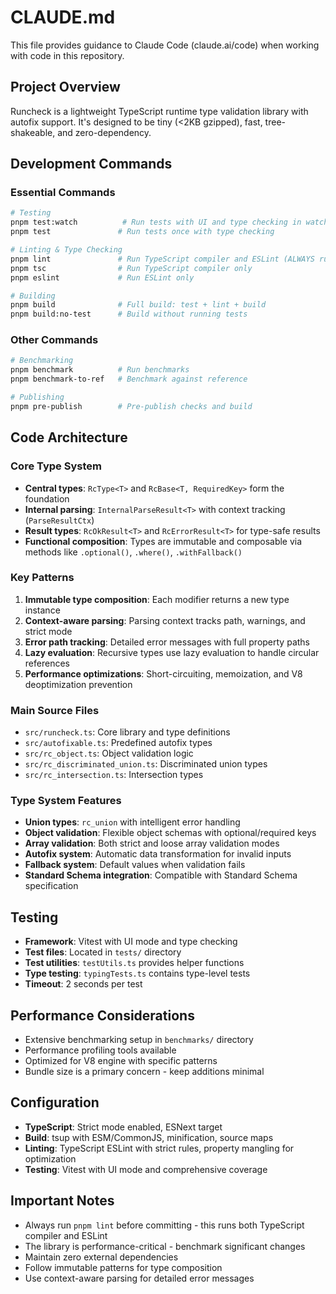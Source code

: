 # CLAUDE.md

This file provides guidance to Claude Code (claude.ai/code) when working with code in this repository.

## Project Overview

Runcheck is a lightweight TypeScript runtime type validation library with autofix support. It's designed to be tiny (<2KB gzipped), fast, tree-shakeable, and zero-dependency.

## Development Commands

### Essential Commands
```bash
# Testing
pnpm test:watch          # Run tests with UI and type checking in watch mode
pnpm test               # Run tests once with type checking

# Linting & Type Checking
pnpm lint               # Run TypeScript compiler and ESLint (ALWAYS run this)
pnpm tsc                # Run TypeScript compiler only
pnpm eslint             # Run ESLint only

# Building
pnpm build              # Full build: test + lint + build
pnpm build:no-test      # Build without running tests
```

### Other Commands
```bash
# Benchmarking
pnpm benchmark          # Run benchmarks
pnpm benchmark-to-ref   # Benchmark against reference

# Publishing
pnpm pre-publish        # Pre-publish checks and build
```

## Code Architecture

### Core Type System
- **Central types**: `RcType<T>` and `RcBase<T, RequiredKey>` form the foundation
- **Internal parsing**: `InternalParseResult<T>` with context tracking (`ParseResultCtx`)
- **Result types**: `RcOkResult<T>` and `RcErrorResult<T>` for type-safe results
- **Functional composition**: Types are immutable and composable via methods like `.optional()`, `.where()`, `.withFallback()`

### Key Patterns
1. **Immutable type composition**: Each modifier returns a new type instance
2. **Context-aware parsing**: Parsing context tracks path, warnings, and strict mode
3. **Error path tracking**: Detailed error messages with full property paths
4. **Lazy evaluation**: Recursive types use lazy evaluation to handle circular references
5. **Performance optimizations**: Short-circuiting, memoization, and V8 deoptimization prevention

### Main Source Files
- `src/runcheck.ts`: Core library and type definitions
- `src/autofixable.ts`: Predefined autofix types 
- `src/rc_object.ts`: Object validation logic
- `src/rc_discriminated_union.ts`: Discriminated union types
- `src/rc_intersection.ts`: Intersection types

### Type System Features
- **Union types**: `rc_union` with intelligent error handling
- **Object validation**: Flexible object schemas with optional/required keys
- **Array validation**: Both strict and loose array validation modes
- **Autofix system**: Automatic data transformation for invalid inputs
- **Fallback system**: Default values when validation fails
- **Standard Schema integration**: Compatible with Standard Schema specification

## Testing

- **Framework**: Vitest with UI mode and type checking
- **Test files**: Located in `tests/` directory
- **Test utilities**: `testUtils.ts` provides helper functions
- **Type testing**: `typingTests.ts` contains type-level tests
- **Timeout**: 2 seconds per test

## Performance Considerations

- Extensive benchmarking setup in `benchmarks/` directory
- Performance profiling tools available
- Optimized for V8 engine with specific patterns
- Bundle size is a primary concern - keep additions minimal

## Configuration

- **TypeScript**: Strict mode enabled, ESNext target
- **Build**: tsup with ESM/CommonJS, minification, source maps
- **Linting**: TypeScript ESLint with strict rules, property mangling for optimization
- **Testing**: Vitest with UI mode and comprehensive coverage

## Important Notes

- Always run `pnpm lint` before committing - this runs both TypeScript compiler and ESLint
- The library is performance-critical - benchmark significant changes
- Maintain zero external dependencies
- Follow immutable patterns for type composition
- Use context-aware parsing for detailed error messages